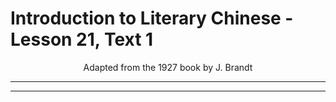 # Introduction to Literary Chinese - Lesson 21, Text 1

<center>Adapted from the 1927 book by J. Brandt</center>

---

---
